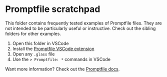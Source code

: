 # Promptfile scratchpad

This folder contains frequently tested examples of Promptfile files. They are not intended to be particularly useful or instructive. Check out the sibling folders for other examples.

1. Open this folder in VSCode
2. Install the [Promptfile VSCode extension](https://marketplace.visualstudio.com/items?itemName=foundation.vscode-glass)
3. Open any `.glass` file
4. Use the `> Promptfile: *` commands in VSCode

Want more information? Check out the [Promptfile docs](https://promptfile.org).
